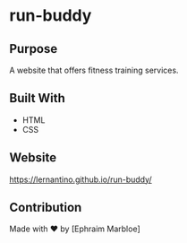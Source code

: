 # run-buddy
## Purpose
A website that offers fitness training services.

## Built With
* HTML
* CSS

## Website
https://lernantino.github.io/run-buddy/

## Contribution
Made with ❤️ by [Ephraim Marbloe]
